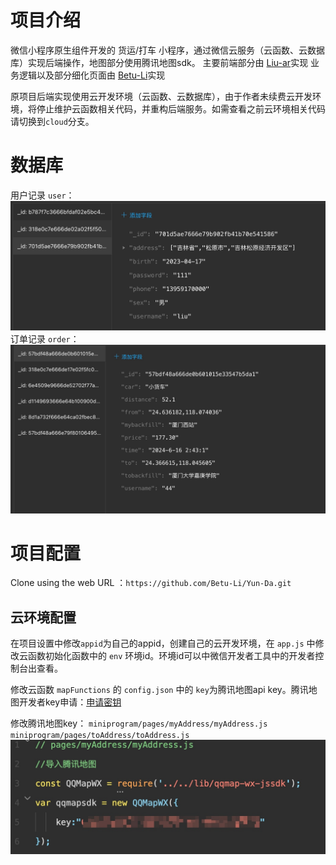 # 项目介绍
微信小程序原生组件开发的 货运/打车 小程序，通过微信云服务（云函数、云数据库）实现后端操作，地图部分使用腾讯地图sdk。
主要前端部分由 [Liu-ar](https://gitee.com/liu-ar)实现
业务逻辑以及部分细化页面由 [Betu-Li](https://github.com/Betu-Li)实现

原项目后端实现使用云开发环境（云函数、云数据库），由于作者未续费云开发环境，将停止维护云函数相关代码，并重构后端服务。如需查看之前云环境相关代码请切换到`cloud`分支。

# 数据库
用户记录 `user`：
![user](assets/17185236810604.jpg)
订单记录 `order`：
![order](assets/17185237533812.jpg)

# 项目配置
Clone using the web URL ：`https://github.com/Betu-Li/Yun-Da.git`
## 云环境配置
在项目设置中修改`appid`为自己的appid，创建自己的云开发环境，在 `app.js` 中修改云函数初始化函数中的 `env` 环境id。环境id可以中微信开发者工具中的开发者控制台出查看。

修改云函数 `mapFunctions` 的 `config.json` 中的 `key`为腾讯地图api key。腾讯地图开发者key申请：[申请密钥](https://lbs.qq.com/dev/console/key/add)

修改腾讯地图key：
`miniprogram/pages/myAddress/myAddress.js` 
`miniprogram/pages/toAddress/toAddress.js`
![key](assets/17185245367258.jpg)
